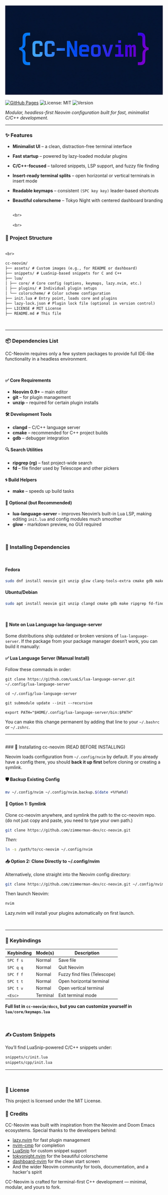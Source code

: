 <p align="center">
    <img src="assets/cc-neovim.jpg" alt="cc-neovim logo" />

[![GitHub Pages](https://img.shields.io/badge/View%20Site-cc--neovim-blue?style=flat-square)](https://zimmerman-dev.github.io/cc-neovim)
![License: MIT](https://img.shields.io/badge/License-MIT-green?style=flat-square)
![Version](https://img.shields.io/github/v/tag/zimmerman-dev/cc-neovim?label=version&style=flat-square)
<p/>

_Modular, headless-first Neovim configuration built for fast, minimalist C/C++ development._

---

### ✨ Features

- **Minimalist UI** – a clean, distraction-free terminal interface
- **Fast startup** – powered by lazy-loaded modular plugins
- **C/C++-focused** – tailored snippets, LSP support, and fuzzy file finding
- **Insert-ready terminal splits** – open horizontal or vertical terminals in insert mode
- **Readable keymaps** – consistent `(SPC key key)` leader-based shortcuts
- **Beautiful colorscheme** – Tokyo Night with centered dashboard branding

                                                                                                                    <br>
                                                                                                                    <br>

### 📁 Project Structure
                                                                                                                    <br>

```
cc-neovim/
├── assets/ # Custom images (e.g., for README or dashboard)
├── snippets/ # LuaSnip-based snippets for C and C++
├── lua/
│ ├── core/ # Core config (options, keymaps, lazy.nvim, etc.)
│ ├── plugins/ # Individual plugin setups
│ └── colorscheme/ # Color scheme configuration
├── init.lua # Entry point, loads core and plugins
├── lazy-lock.json # Plugin lock file (optional in version control)
├── LICENSE # MIT License
├── README.md # This file

```
 <br>

---

### 📦 Dependencies List

CC-Neovim requires only a few system packages to provide full IDE-like functionality in a headless environment.

 <br>

#### ✅ Core Requirements
- **Neovim 0.9+** – main editor
- **git** – for plugin management
- **unzip** – required for certain plugin installs

#### 🛠 Development Tools
- **clangd** – C/C++ language server
- **cmake** – recommended for C++ project builds
- **gdb** – debugger integration

#### 🔍 Search Utilities
- **ripgrep (rg)** – fast project-wide search
- **fd** – file finder used by Telescope and other pickers

#### 🌀 Build Helpers
- **make** – speeds up build tasks

#### 🌙 Optional (but Recommended)
- **lua-language-server** – improves Neovim’s built-in Lua LSP, making editing `init.lua` and config modules much smoother
- **glow** - markdown preview, no GUI required

 <br>

### 🔹 Installing Dependencies

 <br>

#### Fedora
```bash
sudo dnf install neovim git unzip glow clang-tools-extra cmake gdb make ripgrep fd-find lua-language-server
```

#### Ubuntu/Debian
```bash
sudo apt install neovim git unzip clangd cmake gdb make ripgrep fd-find lua-language-server
```

 <br>

#### 📌 Note on Lua Language lua-language-server

Some distributions ship outdated or broken versions of `lua-language-server`.
If the package from your package manager doesn’t work, you can build it manually:

#### ✅ Lua Language Server (Manual Install)

Follow these commads in order:
```
git clone https://github.com/LuaLS/lua-language-server.git ~/.config/lua-language-server
```
```
cd ~/.config/lua-language-server
```
```
git submodule update --init --recursive
```
```
export PATH="$HOME/.config/lua-language-server/bin:$PATH"
```
You can make this change permanent by adding that line to your `~/.bashrc` or `~/.zshrc`.



---

<br>
### 🔧 Installating cc-neovim (READ BEFORE INSTALLING)

Neovim loads configuration from `~/.config/nvim` by default.
If you already have a config there, you should **back it up first** before cloning or creating a symlink.


#### 🛡️ Backup Existing Config
```bash
mv ~/.config/nvim ~/.config/nvim.backup.$(date +%Y%m%d)
```


#### 🔗 Option 1: Symlink

Clone cc-neovim anywhere, and symlink the path to the cc-neovim repo. (do not just copy and paste, you need to type your own path.)

```bash
git clone https://github.com/zimmerman-dev/cc-neovim.git
```
*Then:*
```bash
ln -s /path/to/cc-neovim ~/.config/nvim
```

#### 📥 Option 2: Clone Directly to ~/.config/nvim

Alternatively, clone straight into the Neovim config directory:

```bash
git clone https://github.com/zimmerman-dev/cc-neovim.git ~/.config/nvim
```

Then launch Neovim:

```bash
nvim
```
Lazy.nvim will install your plugins automatically on first launch.


 <br>

---

### 🎹 Keybindings

| Keybinding           | Mode(s)      | Description                            |
|----------------------|--------------|----------------------------------------|
| `SPC f s`            | Normal       | Save file                              |
| `SPC q q`            | Normal       | Quit Neovim                            |
| `SPC f f`            | Normal       | Fuzzy find files (Telescope)           |
| `SPC t t`            | Normal       | Open horizontal terminal               |
| `SPC t v`            | Normal       | Open vertical terminal                 |
| `<Esc>`              | Terminal     | Exit terminal mode                     |

**Full list in `cc-neovim/docs`, but you can customize yourself in `lua/core/keymaps.lua`**


 <br>

### ✍️ Custom Snippets

You’ll find LuaSnip-powered C/C++ snippets under:

```bash
snippets/c/init.lua
snippets/cpp/init.lua

```


---

 <br>

### 📜 License
This project is licensed under the MIT License.


### 🪪 Credits

CC-Neovim was built with inspiration from the Neovim and Doom Emacs ecosystems.
Special thanks to the developers behind:

- [lazy.nvim](https://github.com/folke/lazy.nvim) for fast plugin management
- [nvim-cmp](https://github.com/hrsh7th/nvim-cmp) for completion
- [LuaSnip](https://github.com/L3MON4D3/LuaSnip) for custom snippet support
- [tokyonight.nvim](https://github.com/folke/tokyonight.nvim) for the beautiful colorscheme
- [dashboard-nvim](https://github.com/nvimdev/dashboard-nvim) for the clean start screen
- And the wider Neovim community for tools, documentation, and a hacker's spirit

CC-Neovim is crafted for terminal-first C++ development — minimal, modular, and yours to fork.

